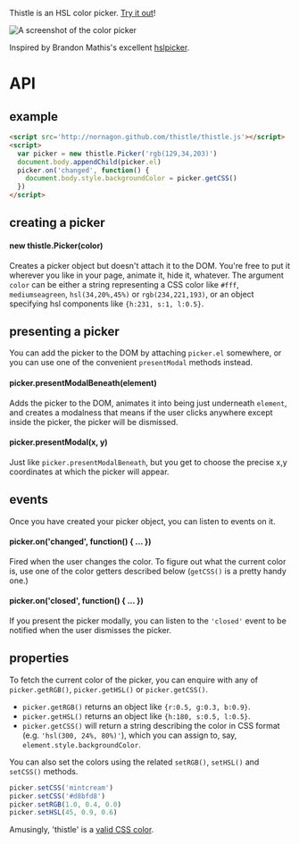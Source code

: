 Thistle is an HSL color picker. [Try it out](http://nornagon.github.com/thistle)!

![A screenshot of the color picker](http://i.imgur.com/CdbYg.png)

Inspired by Brandon Mathis's excellent [hslpicker](http://hslpicker.com).

# API

## example

```html
<script src='http://nornagon.github.com/thistle/thistle.js'></script>
<script>
  var picker = new thistle.Picker('rgb(129,34,203)')
  document.body.appendChild(picker.el)
  picker.on('changed', function() {
    document.body.style.backgroundColor = picker.getCSS()
  })
</script>
```

## creating a picker

#### new thistle.Picker(color)
Creates a picker object but doesn't attach it to the DOM. You're free to put it
wherever you like in your page, animate it, hide it, whatever. The argument
`color` can be either a string representing a CSS color like `#fff`,
`mediumseagreen`, `hsl(34,20%,45%)` or `rgb(234,221,193)`, or an object
specifying hsl components like `{h:231, s:1, l:0.5}`.

## presenting a picker

You can add the picker to the DOM by attaching `picker.el` somewhere, or you
can use one of the convenient `presentModal` methods instead.

#### picker.presentModalBeneath(element)
Adds the picker to the DOM, animates it into being just underneath `element`,
and creates a modalness that means if the user clicks anywhere except inside
the picker, the picker will be dismissed.

#### picker.presentModal(x, y)
Just like `picker.presentModalBeneath`, but you get to choose the precise x,y
coordinates at which the picker will appear.

## events

Once you have created your picker object, you can listen to events on it.

#### picker.on('changed', function() { ... })
Fired when the user changes the color. To figure out what the current color is,
use one of the color getters described below (`getCSS()` is a pretty handy one.)

#### picker.on('closed', function() { ... })
If you present the picker modally, you can listen to the `'closed'` event to be
notified when the user dismisses the picker.

## properties

To fetch the current color of the picker, you can enquire with any of
`picker.getRGB()`, `picker.getHSL()` or `picker.getCSS()`.

- `picker.getRGB()` returns an object like `{r:0.5, g:0.3, b:0.9}`.
- `picker.getHSL()` returns an object like `{h:180, s:0.5, l:0.5}`.
- `picker.getCSS()` will return a string describing the color in CSS format
  (e.g. `'hsl(300, 24%, 80%)'`), which you can assign to, say,
  `element.style.backgroundColor`.

You can also set the colors using the related `setRGB()`, `setHSL()` and
`setCSS()` methods.

```javascript
picker.setCSS('mintcream')
picker.setCSS('#d8bfd8')
picker.setRGB(1.0, 0.4, 0.0)
picker.setHSL(45, 0.9, 0.6)
```

Amusingly, 'thistle' is a [valid CSS color](http://dev.w3.org/csswg/css3-color/#svg-color).
